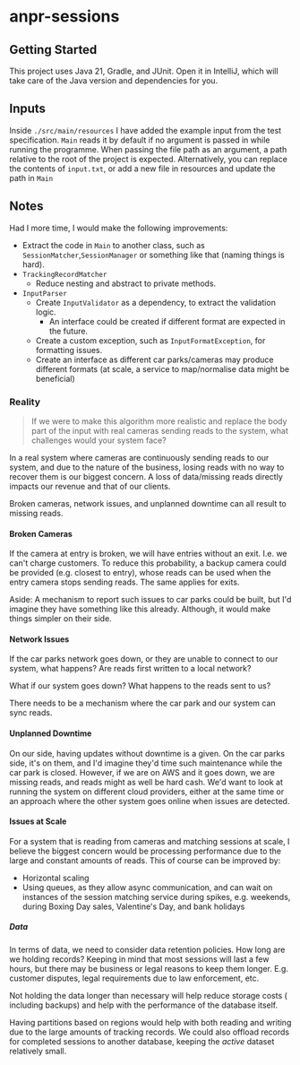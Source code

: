 # anpr-sessions

## Getting Started

This project uses Java 21, Gradle, and JUnit. Open it in IntelliJ, which
will take care of the Java version and dependencies for you.

## Inputs

Inside `./src/main/resources` I have added the example input from the test
specification. `Main` reads it by default if no argument is passed in while
running the programme. When passing the file path as an argument, a path
relative to the root of the project is expected. Alternatively, you can
replace the contents of `input.txt`, or add a new file in resources and
update the path in `Main`

## Notes

Had I more time, I would make the following
improvements:

- Extract the code in `Main` to another class,
  such as `SessionMatcher`,`SessionManager` or something like that (naming
  things is hard).
- `TrackingRecordMatcher`
    - Reduce nesting and abstract to private methods.
- `InputParser`
    - Create `InputValidator` as a dependency, to extract the validation logic.
        - An interface could be created if different format are
          expected in the future.
    - Create a custom exception, such as `InputFormatException`, for formatting
      issues.
    - Create an interface as different car parks/cameras may produce different
      formats (at scale, a service to map/normalise data might be beneficial)

### Reality

> If we were to make this algorithm more realistic and replace the body part
> of the input with real cameras sending reads to the system, what
> challenges would your system face?

In a real system where cameras are continuously sending reads to our system,
and due to the nature of the business, losing reads with no way to recover
them is our biggest concern. A loss of data/missing reads directly impacts
our revenue and that of our clients.

Broken cameras, network issues, and unplanned downtime can all result to
missing reads.

#### Broken Cameras

If the camera at entry is broken, we will have entries without an exit. I.e.
we can't charge customers. To reduce this probability, a backup camera could be
provided (e.g. closest to entry), whose reads can be used when the entry
camera stops sending reads. The same applies for exits.

Aside: A mechanism to report such issues to car parks could be built, but I'd
imagine they have something like this already. Although, it would make
things simpler on their side.

#### Network Issues

If the car parks network goes down, or they are unable to connect to our
system, what happens? Are reads first written to a local network?

What if our system goes down? What happens to the reads sent to us?

There needs to be a mechanism where the car park and our system can sync reads.

#### Unplanned Downtime

On our side, having updates without downtime is a given. On the car parks
side, it's on them, and I'd imagine they'd time such maintenance while the
car park is closed. However, if we are on AWS and it goes down, we are
missing reads, and reads might as well be hard cash. We'd want to look at
running the system on different cloud providers, either at the same time or
an approach where the other system goes online when issues are detected.

#### Issues at Scale

For a system that is reading from cameras and matching sessions at scale, I
believe the biggest concern would be processing performance due to the large
and constant amounts of reads. This of course can be improved by:

- Horizontal scaling
- Using queues, as they allow async communication, and can wait on instances of
  the session matching service during spikes, e.g. weekends, during Boxing Day
  sales, Valentine's Day, and bank holidays

##### Data

In terms of data, we need to consider data retention policies. How long are
we holding records? Keeping in mind that most sessions will last a few hours,
but there may be business or legal reasons to keep them longer. E.g. customer
disputes, legal requirements due to law enforcement, etc.

Not holding the data longer than necessary will help reduce storage costs (
including backups) and help with the performance of the database itself.

Having partitions based on regions would help with both reading and writing
due to the large amounts of tracking records. We could also offload records for
completed sessions to another database, keeping the _active_ dataset
relatively small.
